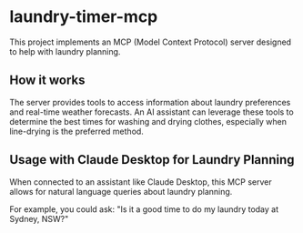 # laundry-timer-mcp

This project implements an MCP (Model Context Protocol) server designed to help with laundry planning.

## How it works

The server provides tools to access information about laundry preferences and real-time weather forecasts. An AI
assistant can leverage these tools to determine the best times for washing and drying clothes, especially when
line-drying is the preferred method.

## Usage with Claude Desktop for Laundry Planning

When connected to an assistant like Claude Desktop, this MCP server allows for natural language queries about laundry
planning.

For example, you could ask: "Is it a good time to do my laundry today at Sydney, NSW?"

